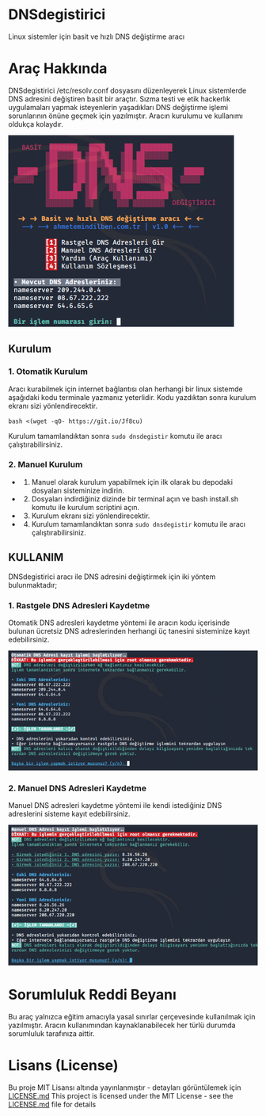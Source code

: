 # DNSdegistirici
Linux sistemler için basit ve hızlı DNS değiştirme aracı

# Araç Hakkında
DNSdegistirici /etc/resolv.conf dosyasını düzenleyerek Linux sistemlerde DNS adresini değiştiren basit bir araçtır. Sızma testi ve etik hackerlık uygulamaları yapmak isteyenlerin yaşadıkları DNS değiştirme işlemi sorunlarının önüne geçmek için yazılmıştır.
Aracın kurulumu ve kullanımı oldukça kolaydır.

![Arayüz Ekran Görüntüsü](https://raw.githubusercontent.com/ahmetemindilben/DNSdegistirici/master/Ekran%20G%C3%B6r%C3%BCnt%C3%BCleri/arayuz.png)

## Kurulum
### 1. Otomatik Kurulum
Aracı kurabilmek için internet bağlantısı olan herhangi bir linux sistemde aşağıdaki kodu terminale yazmanız yeterlidir. Kodu yazdıktan sonra kurulum ekranı sizi yönlendirecektir.
```
bash <(wget -qO- https://git.io/Jf8cu)
```
Kurulum tamamlandıktan sonra ```sudo dnsdegistir``` komutu ile aracı çalıştırabilirsiniz.

### 2. Manuel Kurulum
* 1. Manuel olarak kurulum yapabilmek için ilk olarak bu depodaki dosyaları sisteminize indirin.
* 2. Dosyaları indirdiğiniz dizinde bir terminal açın ve bash install.sh komutu ile kurulum scriptini açın.
* 3. Kurulum ekranı sizi yönlendirecektir.
* 4. Kurulum tamamlandıktan sonra ```sudo dnsdegistir``` komutu ile aracı çalıştırabilirsiniz.

## KULLANIM
DNSdegistirici aracı ile DNS adresini değiştirmek için iki yöntem bulunmaktadır;

### 1. Rastgele DNS Adresleri Kaydetme
Otomatik DNS adresleri kaydetme yöntemi ile aracın kodu içerisinde bulunan ücretsiz DNS adreslerinden herhangi üç tanesini sisteminize kayıt edebilirsiniz. 

![Rastgele DNS Ekran Görüntüsü](https://raw.githubusercontent.com/ahmetemindilben/DNSdegistirici/master/Ekran%20G%C3%B6r%C3%BCnt%C3%BCleri/otomatikDNS.png)

### 2. Manuel DNS Adresleri Kaydetme
Manuel DNS adresleri kaydetme yöntemi ile kendi istediğiniz DNS adreslerini sisteme kayıt edebilirsiniz.

![Rastgele DNS Ekran Görüntüsü](https://raw.githubusercontent.com/ahmetemindilben/DNSdegistirici/master/Ekran%20G%C3%B6r%C3%BCnt%C3%BCleri/manuelDNS.png)

# Sorumluluk Reddi Beyanı
Bu araç yalnızca eğitim amacıyla yasal sınırlar çerçevesinde kullanılmak için yazılmıştır. Aracın kullanımından kaynaklanabilecek her türlü durumda sorumluluk tarafınıza aittir.

# Lisans (License)
Bu proje MIT Lisansı altında yayınlanmıştır - detayları görüntülemek için [LICENSE.md](LICENSE.md)
This project is licensed under the MIT License - see the [LICENSE.md](LICENSE.md) file for details
